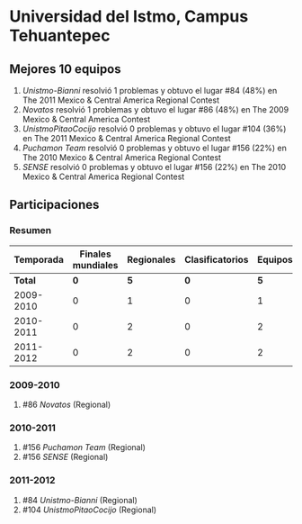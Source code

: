 # Universidad del Istmo, Campus Tehuantepec

## Mejores 10 equipos

1. _Unistmo-Bianni_ resolvió 1 problemas y obtuvo el lugar #84 (48%) en The 2011 Mexico & Central America Regional Contest
1. _Novatos_ resolvió 1 problemas y obtuvo el lugar #86 (48%) en The 2009 Mexico & Central America Contest
1. _UnistmoPitaoCocijo_ resolvió 0 problemas y obtuvo el lugar #104 (36%) en The 2011 Mexico & Central America Regional Contest
1. _Puchamon Team_ resolvió 0 problemas y obtuvo el lugar #156 (22%) en The 2010 Mexico & Central America Regional Contest
1. _SENSE_ resolvió 0 problemas y obtuvo el lugar #156 (22%) en The 2010 Mexico & Central America Regional Contest

## Participaciones

### Resumen

| Temporada | Finales mundiales | Regionales | Clasificatorios | Equipos |
| --- | --- | --- | --- | --- |
| **Total** | **0** | **5** | **0** | **5** |
| 2009-2010 | 0 | 1 | 0 | 1 |
| 2010-2011 | 0 | 2 | 0 | 2 |
| 2011-2012 | 0 | 2 | 0 | 2 |

### 2009-2010

1. #86 _Novatos_ (Regional)

### 2010-2011

1. #156 _Puchamon Team_ (Regional)
1. #156 _SENSE_ (Regional)

### 2011-2012

1. #84 _Unistmo-Bianni_ (Regional)
1. #104 _UnistmoPitaoCocijo_ (Regional)



